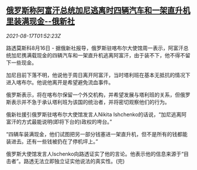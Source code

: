 <!--1629167464000-->
[俄罗斯称阿富汗总统加尼逃离时四辆汽车和一架直升机里装满现金--俄新社](https://cn.reuters.com/article/russia-afgghani-car-cash-0817-idCNKBS2FI03V)
------

<div><i>2021-08-17T01:52:23Z</i></div><p>路透莫斯科8月16日 - 据俄新社报导，俄罗斯驻喀布尔大使馆周一表示，阿富汗总统加尼携满载现金的四辆汽车和一架直升机逃离阿富汗，由于装不下，他不得不留下一些现金。</p><p>加尼目前下落不明，他说他于周日离开阿富汗，当时塔利班在基本无抵抗的情况下进入喀布尔。他说他离开是希望避免流血事件。</p><p>俄罗斯表示，将在喀布尔保留一个外交机构，并希望发展与塔利班的关系，但俄罗斯表示并不急于承认塔利班为该国的统治者，并将密切观察他们的行为。</p><p>俄新社援引俄罗斯驻喀布尔大使馆发言人Nikita Ishchenko的话说，“加尼逃离阿富汗的方式最能说明(即将下台的)政权的垮台。”</p><p>“四辆车装满现金，他们试图把另一部分钱塞进一架直升机，但不是所有的钱都能装进去。还有一些钱被扔在了停机坪上。”</p><p>俄罗斯大使馆发言人Ischenko向路透证实了他的言论。他表示他的信息来源于“目击者”。路透无法立即独立证实他说法的真实性。(完)</p>
